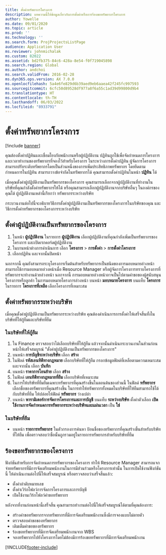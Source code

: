 ```yaml
---
title: ตั้งค่าทรัพยากรโครงการ
description: บทความนี้ให้ข้อมูลเกี่ยวกับการตั้งค่าหรือการร้องขอทรัพยากรโครงการ
author: Yowelle
ms.date: 09/01/2020
ms.topic: article
ms.prod: ''
ms.technology: ''
ms.search.form: ProjProjectsListPage
audience: Application User
ms.reviewer: johnmichalak
ms.custom: 82022
ms.assetid: bd2fb375-84c6-428a-8e54-f0f719045898
ms.search.region: Global
ms.author: andchoi
ms.search.validFrom: 2016-02-28
ms.dyn365.ops.version: AX 7.0.0
ms.openlocfilehash: 5a4e6fe829d6b39aed9eb6aaea42f245fc997593
ms.sourcegitcommit: 6cfc50d89528df977a8f6a55c1ad39d99800d9b4
ms.translationtype: HT
ms.contentlocale: th-TH
ms.lasthandoff: 06/03/2022
ms.locfileid: "8933791"
---
```

# <a name="set-up-project-resources"></a>ตั้งค่าทรัพยากรโครงการ

[!include [banner](../includes/banner.md)]

คุณต้องตั้งค่าปฏิทินและเชื่อมโยงกับพนักงานหรือผู้ปฏิบัติงาน ปฏิทินถูกใช้เพื่อจัดกำหนดการโครงการและเวลาทำงานของทรัพยากรที่จองไว้สำหรับโครงการ ในระหว่างการตั้งค่าปฏิทิน ผู้จัดการโครงการสามารถปรับระดับทรัพยากรโดยเป็นส่วนหนึ่งของการเพิ่มประสิทธิภาพทรัพยากร โดยยึดตามกำหนดการในปฏิทิน สามารถวางข้อจำกัดในทรัพยากรได้ คุณสามารถตั้งค่าปฏิทินในหน้า **ปฏิทิน** ได้

เมื่อคุณตั้งค่าผู้ปฏิบัติงานเป็นทรัพยากรของโครงการ คุณสามารถเลือกจากผู้ปฏิบัติงานที่ทำงานในบริษัทที่คุณกำลังตั้งค่าทรัพยากรให้ได้ หรือคุณสามารถเลือกผู้ปฏิบัติงานจากบริษัทอื่นๆ ในองค์กรของคุณได้ ผู้ปฏิบัติงานเหล่านี้เรียกว่า ทรัพยากรระหว่างบริษัท

กระบวนงานต่อไปนี้จะอธิบายวิธีการตั้งค่าผู้ปฏิบัติงานเป็นทรัพยากรของโครงการในบริษัทของคุณ และวิธีการตั้งค่าทรัพยากรของโครงการระหว่างบริษัท

## <a name="set-up-a-worker-as-a-project-resource"></a>ตั้งค่าผู้ปฏิบัติงานเป็นทรัพยากรของโครงการ

1. ในหน้า **ผู้ปฏิบัติงาน** ในรายการ **ผู้ปฏิบัติงาน** เลือกผู้ปฏิบัติงานที่คุณกำลังเพิ่มเป็นทรัพยากรของโครงการ และเปิดเรกคอร์ดผู้ปฏิบัติงาน
2. ในบานหน้าต่างการดำเนินการ เลือก **โครงการ** &gt; **การตั้งค่า** &gt; **การตั้งค่าโครงการ**
3. เลือกปฏิทิน และจากนั้นปิดหน้า

นอกจากนี้ คุณยังสามารถระบุโครงการเริ่มต้นสำหรับทรัพยากรเป็นชนิดของการมอบหมายล่วงหน้า สามารถใช้การมอบหมายล่วงหน้าเมื่อ Resource Manager หรือผู้จัดการโครงการทราบโครงการที่ทรัพยากรจะทำงานด้วยล่วงหน้า นอกจากนี้ การมอบหมายล่วงหน้าอาจเป็นไปตามคำขอของผู้สนับสนุนโครงการหรือลูกค้า ในการมอบหมายโครงการล่วงหน้า บนหน้า **มอบหมายโครงการ** บนแท็บ **โครงการ** ในรายการ **โครงการที่เหลือ** เลือกโครงการที่เหมาะสม

## <a name="set-up-an-intercompany-resource"></a>ตั้งค่าทรัพยากรระหว่างบริษัท

เมื่อคุณตั้งค่าผู้ปฏิบัติงานเป็นทรัพยากรระหว่างบริษัท คุณต้องดำเนินการการตั้งค่าให้เสร็จสิ้นทั้งในบริษัทที่ให้กู้ยืมและบริษัทที่ยืม

### <a name="in-the-lending-company"></a>ในบริษัทที่ให้กู้ยืม

1. ใน Finance ตรวจสอบว่าได้เลือกบริษัทที่ให้กู้ยืม แล้วจากนั้นดำเนินกระบวนงานในส่วนก่อนหน้าให้เสร็จสมบูรณ์ "ตั้งค่าผู้ปฏิบัติงานเป็นทรัพยากรของโครงการ"
2. บนหน้า **การบัญชีระหว่างบริษัท** เลือก **สร้าง**
3. ในฟิลด์ **รหัสเอนทิตีทางกฎหมาย** เลือกบริษัทที่ให้กู้ยืม กรอกข้อมูลฟิลด์ที่เหลือตามความเหมาะสม และจากนั้น เลือก **บันทึก**
4. บนหน้า **ราคาการโอนย้าย** เลือก **สร้าง**
5. ในฟิลด์ **เอนทิตีทางกฎหมายที่ยืม** เลือกบริษัทที่เหมาะสม
6. ในการให้บริษัทที่ยืมยืมเฉพาะทรัพยากรที่คุณสร้างขึ้นในตอนต้นของส่วนนี้ ในฟิลด์ **ทรัพยากร** เลือกชื่อของทรัพยากรที่คุณสร้างขึ้น ในการทำให้ทรัพยากรทั้งหมดในบริษัทที่ให้ยืมสามารถใช้ได้กับบริษัทที่ยืม ให้ปล่อยให้ฟิลด์ **ทรัพยากร** ว่างเปล่า
7. บนหน้า **พารามิเตอร์การจัดการโครงการและการบัญชี** บนแท็บ **ระหว่างบริษัท** ตั้งค่าตัวเลือก **เปิดใช้งานการจัดกำหนดการทรัพยากรระหว่างบริษัทและแผ่นเวลา** เป็น **ใช่**

### <a name="in-the-borrowing-company"></a>ในบริษัทที่ยืม

- บนหน้า **รายการทรัพยากร** ในตัวกรองการค้นหา ป้อนชื่อของทรัพยากรที่คุณสร้างขึ้นสำหรับบริษัทที่ให้ยืม เพื่อตรวจสอบว่าชื่อนั้นถูกรวมอยู่ในรายการทรัพยากรสำหรับบริษัทที่ยืม

## <a name="request-project-resources"></a>ร้องขอทรัพยากรของโครงการ
ฟังก์ชันสำหรับการจัดกำหนดการทรัพยากรของโครงการ ทำให้ Resource Manager สามารถแจกจ่ายทรัพยากรที่มีการจัดเตรียมพนักงานในการมีส่วนร่วมหรือโครงการเท่านั้น ในการเปิดใช้งานฟังก์ชันนี้ ให้ดำเนินงานต่อไปนี้ให้เสร็จสมบูรณ์ หรือตรวจสอบว่าเสร็จสิ้นแล้ว:

- ตั้งค่าลำดับหมายเลข
- ตั้งค่าเวิร์กโฟลว์การจัดการโครงการและการบัญชี
- เปิดใช้งานเวิร์กโฟลว์คำขอทรัพยากร

หลังจากที่งานก่อนหน้านี้เสร็จสิ้น คุณสามารถทำงานต่อไปนี้ให้เสร็จสมบูรณ์ได้ตามที่คุณต้องการ:

- สร้างคำขอทรัพยากรจากทรัพยากรที่มีการจัดเตรียมพนักงานซึ่งมีการจองแบบไม่ตายตัว
- ตรวจสอบคำขอของทรัพยากร
- เติมเต็มคำขอของทรัพยากร
- ร้องขอทรัพยากรที่มีการจัดเตรียมพนักงานจาก WBS
- จองทรัพยากรไปยังโครงการโดยไม่ต้องมีการร้องขอทรัพยากรที่มีการจัดเตรียมพนักงาน


[!INCLUDE[footer-include](../includes/footer-banner.md)]